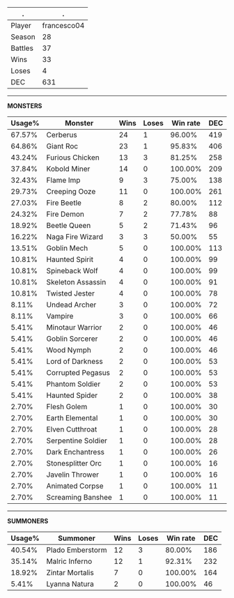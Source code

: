 .|.
|-|-
Player|francesco04
Season|28
Battles|37
Wins|33
Loses|4
DEC|631

---
**MONSTERS**

Usage%|Monster|Wins|Loses|Win rate|DEC|
-|-|-|-|-|-|
67.57%|Cerberus|24|1|96.00%|419|
64.86%|Giant Roc|23|1|95.83%|406|
43.24%|Furious Chicken|13|3|81.25%|258|
37.84%|Kobold Miner|14|0|100.00%|209|
32.43%|Flame Imp|9|3|75.00%|138|
29.73%|Creeping Ooze|11|0|100.00%|261|
27.03%|Fire Beetle|8|2|80.00%|112|
24.32%|Fire Demon|7|2|77.78%|88|
18.92%|Beetle Queen|5|2|71.43%|96|
16.22%|Naga Fire Wizard|3|3|50.00%|55|
13.51%|Goblin Mech|5|0|100.00%|113|
10.81%|Haunted Spirit|4|0|100.00%|99|
10.81%|Spineback Wolf|4|0|100.00%|99|
10.81%|Skeleton Assassin|4|0|100.00%|91|
10.81%|Twisted Jester|4|0|100.00%|78|
8.11%|Undead Archer|3|0|100.00%|72|
8.11%|Vampire|3|0|100.00%|66|
5.41%|Minotaur Warrior|2|0|100.00%|46|
5.41%|Goblin Sorcerer|2|0|100.00%|46|
5.41%|Wood Nymph|2|0|100.00%|46|
5.41%|Lord of Darkness|2|0|100.00%|53|
5.41%|Corrupted Pegasus|2|0|100.00%|53|
5.41%|Phantom Soldier|2|0|100.00%|53|
5.41%|Haunted Spider|2|0|100.00%|38|
2.70%|Flesh Golem|1|0|100.00%|30|
2.70%|Earth Elemental|1|0|100.00%|30|
2.70%|Elven Cutthroat|1|0|100.00%|28|
2.70%|Serpentine Soldier|1|0|100.00%|28|
2.70%|Dark Enchantress|1|0|100.00%|26|
2.70%|Stonesplitter Orc|1|0|100.00%|16|
2.70%|Javelin Thrower|1|0|100.00%|16|
2.70%|Animated Corpse|1|0|100.00%|11|
2.70%|Screaming Banshee|1|0|100.00%|11|

---
**SUMMONERS**

Usage%|Summoner|Wins|Loses|Win rate|DEC|
-|-|-|-|-|-|
40.54%|Plado Emberstorm|12|3|80.00%|186|
35.14%|Malric Inferno|12|1|92.31%|232|
18.92%|Zintar Mortalis|7|0|100.00%|164|
5.41%|Lyanna Natura|2|0|100.00%|46|
